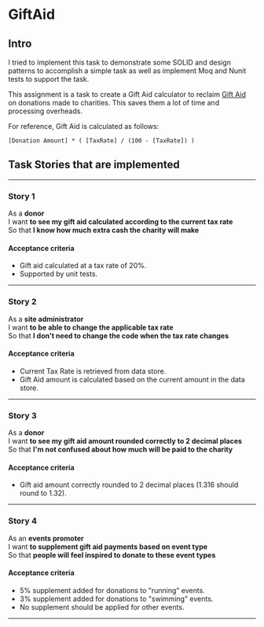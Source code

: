 # GiftAid


## Intro

I tried to implement this task to demonstrate some SOLID and design patterns to accomplish a simple task as well as implement Moq and Nunit tests to support the task.

This assignment is a task to create a Gift Aid calculator to reclaim [Gift Aid](http://en.wikipedia.org/wiki/Gift_Aid) on donations made to charities. This saves them a lot of time and processing overheads.



For reference, Gift Aid is calculated as follows:

`[Donation Amount] * ( [TaxRate] / (100 - [TaxRate]) )`


## Task Stories that are implemented 

---

### Story 1

As a **donor**  
I want **to see my gift aid calculated according to the current tax rate**  
So that **I know how much extra cash the charity will make**

#### Acceptance criteria

- Gift aid calculated at a tax rate of 20%.
- Supported by unit tests.

---

### Story 2

As a **site administrator**  
I want **to be able to change the applicable tax rate**  
So that **I don't need to change the code when the tax rate changes**

#### Acceptance criteria

- Current Tax Rate is retrieved from data store.
- Gift Aid amount is calculated based on the current amount in the data store.

---

### Story 3

As a **donor**  
I want **to see my gift aid amount rounded correctly to 2 decimal places**  
So that **I'm not confused about how much will be paid to the charity**

#### Acceptance criteria

- Gift aid amount correctly rounded to 2 decimal places (1.316 should round to 1.32).

---

### Story 4

As an **events promoter**  
I want **to supplement gift aid payments based on event type**  
So that **people will feel inspired to donate to these event types**

#### Acceptance criteria

- 5% supplement added for donations to "running" events.
- 3% supplement added for donations to "swimming" events.
- No supplement should be applied for other events.

---